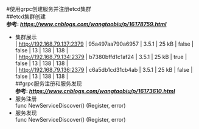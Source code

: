 #使用grpc创建服务并注册etcd集群<br>
##etcd集群创建<br>
**参考: *https://www.cnblogs.com/wangtaobiu/p/16178759.html***
* 集群展示
  <br>| http://192.168.79.137:2379 | 95a497aa790a6957 |   3.5.1 |   25 kB |     false |      false |        13 |        138 |                138 |
  <br>| http://192.168.79.134:2379 | b7380bffd1c1af24 |   3.5.1 |   25 kB |      true |      false |        13 |        138 |                138 |
  <br>| http://192.168.79.136:2379 | c6a5db1cd31cb4ab |   3.5.1 |   25 kB |     false |      false |        13 |        138 |                138 |<br>
##grpc服务注册和服务发现<br>
**参考: *https://www.cnblogs.com/wangtaobiu/p/16173610.html***
* 服务注册
<br>func NewServiceDiscover() (Register, error)
* 服务发现
<br>func NewServiceDiscover() (Register, error)
